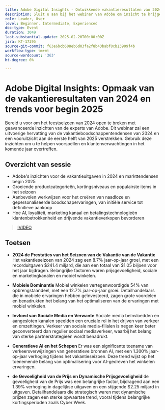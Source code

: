 ```yaml
---
title: Adobe Digital Insights - Ontwikkende vakantieresultaten van 2024 en trends van begin 2025
description: Sluit u aan bij het webinar van Adobe om inzicht te krijgen in de trends van 2024 vakantiewinkelen en de marktprognoses begin 2025, verken productcategorieën met een hoge groei en leer beste praktijken voor het creëren van gepersonaliseerde winkelervaringen met behulp van AI en geavanceerde technologieën.
role: Leader, User
level: Beginner, Intermediate, Experienced
doc-type: Event
duration: 3049
last-substantial-update: 2025-02-20T00:00:00Z
jira: KT-17395
source-git-commit: f63e6bcb608eb6d03fa2f8b43babf0cb13909f4b
workflow-type: tm+mt
source-wordcount: '363'
ht-degree: 0%

---
```



# Adobe Digital Insights: Opmaak van de vakantieresultaten van 2024 en trends voor begin 2025

Bereid u voor om het feestseizoen van 2024 open te breken met geavanceerde inzichten van de experts van Adobe. Dit webinar zal een uitvoerige hervatting van de vakantieboodschappentendensen van 2024 en een vooruitzicht aan de eerste helft van 2025 verstrekken.  Gebruik deze inzichten om u te helpen voorspellen en klantenverwachtingen in het komende jaar overtreffen.

## Overzicht van sessie

* Adobe&#39;s inzichten voor de vakantieuitgaven in 2024 en markttendensen begin 2025
* Groeiende productcategorieën, kortingsniveaus en populairste items in het seizoen
* Aanbevolen werkwijzen voor het creëren van naadloze en gepersonaliseerde boodschapervaringen, van initiële service tot definitieve aankoop
* Hoe AI, loyaliteit, marketing kanaal en betalingstechnologieën klantenbetrokkenheid en drijvende vakantieverkopen bevorderen

>[!VIDEO](https://video.tv.adobe.com/v/3446271/?learn=on&enablevpops)

## Toetsen

* **2024 de Prestaties van het Seizoen van de Vakantie van de Vakantie** Het vakantieseizoen van 2024 zag een 8.7% jaar-op-jaar groei, met een recorduitgaven $241.4 miljard, die aan een totaal van $1.05 biljoen voor het jaar bijdragen. Belangrijke factoren waren prijsgevoeligheid, sociale en marketingkanalen en mobiel winkelen.

* **Mobiele Dominantie** Mobiel winkelen vertegenwoordigde 54% van opbrengstaandeel, met een 12.7% jaar-op-jaar groei. Detailhandelaars die in mobiele ervaringen hebben geïnvesteerd, zagen grote voordelen en benadrukten het belang van het optimaliseren van de ervaringen met mobiel winkelen.

* **Invloed van Sociale Media en Verwante** Sociale media beïnvloedden en aangesloten kanalen speelden een cruciale rol in het drijven van verkeer en omzettingen. Verkeer van sociale media-filialen is negen keer beter geconverteerd dan regulier sociaal mediaverkeer, waarbij het belang van sterke partnerstrategieën wordt benadrukt.

* **Generatieve AI en het Schepen** Er was een significante toename van verkeersverwijzingen van generatieve bronnen AI, met een 1.300% jaar-op-jaar verhoging tijdens het vakantieseizoen. Deze trend wijst op het toenemende belang van optimalisering voor AI-gedreven het winkelen ervaringen.

* **de Gevoeligheid van de Prijs en Dynamische Prijsgevoeligheid** de gevoeligheid van de Prijs was een belangrijke factor, bijdragend aan een 1.39% verhoging in dagelijkse uitgaven en een stijgende $2.25 miljard in uitgaven. Detailhandelaars die strategisch waren met dynamische prijzen zagen een sterke opwaartse trend, vooral tijdens belangrijke kortingsperioden zoals Cyber Week.